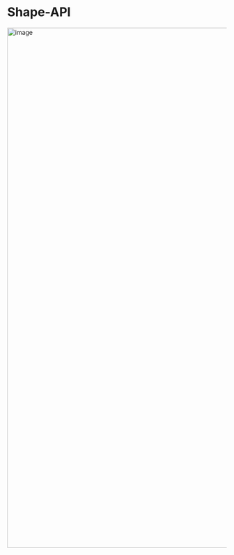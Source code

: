 # Shape-API

<img width="1192" alt="image" src="https://user-images.githubusercontent.com/39989729/179392107-14303823-33d4-48ba-86ae-ce08b4e436f1.png">
